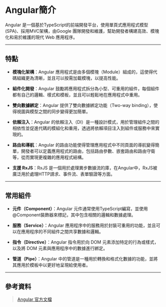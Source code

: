 # Angular簡介

Angular 是一個基於TypeScript的前端開發平台，使用單頁式應用程式模型 (SPA)、採用MVC架構，由Google 團隊開發和維護，幫助開發者構建高效、模塊化和易於維護的現代 Web 應用程序。

___

## 特點

- **模塊化架構**：Angular 應用程式是由多個模塊（Module）組成的，這使得代碼組織更為清晰，並且可以按需加載模塊，以提高性能。

- **組件化開發**：Angular 鼓勵將應用程式拆分為小型、可重用的組件，每個組件都有自己的邏輯、樣式和模板，並且可以輕鬆地在應用程式中重用。

- **雙向數據綁定**：Angular 提供了雙向數據綁定功能（Two-way binding），使得視圖與模型之間的同步變得更加簡單。

- **依賴注入**：Angular 的依賴注入（DI）是一種設計模式，用於管理組件之間的相依性並促進代碼的模組化和重用，透過將依賴項目注入到組件或服務中來實現的。

- **路由和導航**：Angular 的路由功能使得管理應用程式中不同頁面的導航變得簡單，開發者可以定義應用程式的路由，包括路由參數、嵌套路由和路由守衛等，從而實現更複雜的應用程式結構。

- **支援 RxJS**：RxJS 是一個用於處理異步數據流的庫，在Angular中，RxJS被廣泛用於處理HTTP請求、事件流、表單驗證等方面。

___

## 常用組件

- **元件（Component）**：Angular 元件通常使用TypeScript編寫，並使用@Component裝飾器來標記，其中包含相關的邏輯和數據處理。

- **服務（Service）**：Angular 應用程序中的服務用於封裝可重用的功能，並且可以在應用程序的不同組件之間共享數據和邏輯。

- **指令（Directive）**：Angular 指令用於向 DOM 元素添加特定的行為或樣式，以及將 DOM 元素與應用程序中的數據進行綁定。

- **管道（Pipe）**：Angular 中的管道是一種用於轉換和格式化數據的功能，並將其應用於模板中以更好地呈現給使用者。

___

## 參考資料

> [Angular 官方文檔](https://angular.io/docs)
